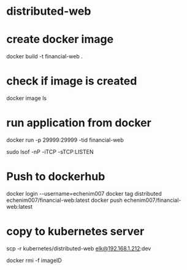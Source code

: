 # distributed-web

# create docker image
docker build -t financial-web . 

# check if image is created
docker image ls

# run application from docker
docker run -p 29999:29999 -tid financial-web

sudo lsof -nP -iTCP -sTCP:LISTEN

# Push to dockerhub
docker login --username=echenim007
docker tag distributed echenim007/financial-web:latest
docker push echenim007/financial-web:latest


# copy to kubernetes server
scp -r kubernetes/distributed-web elk@192.168.1.212:dev

docker rmi -f imageID